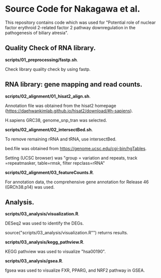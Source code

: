 # Source Code for Nakagawa et al.

This repository contains code which was used for "Potential role of nuclear factor erythroid 2-related factor 2 pathway downregulation in the pathogenesis of biliary atresia". 

## Quality Check of RNA library. 

**scripts/01_preprocessing/fastp.sh**. 

Check library quality check by using fastp. 

## RNA library: gene mapping and read counts. 

**scripts/02_alignment/01_hisat2_align.sh**. 

Annotation file was obtained from the hisat2 homepage (https://daehwankimlab.github.io/hisat2/download/#h-sapiens). 

H.sapiens GRC38, genome_snp_tran was selected. 
 
 

**scripts/02_alignment/02_intersectBed.sh**. 

To remove remaining rRNA and tRNA, use intersectBed. 

bed.file was obtained from https://genome.ucsc.edu/cgi-bin/hgTables.

Setting (UCSC browser) was "group = variation and repeats, track =repeatmasker, table=rmsk, filter repclass=rRNA"
 
 
**scripts/02_alignment/03_featureCounts.R**. 

For annotation data, the comprehensive gene annotation for Release 46 (GRCh38.p14) was used. 


## Analysis. 

**scripts/03_analysis/visualization.R**. 

DESeq2 was used to identify the DEGs.

source("scripts/03_analysis/visualization.R"") returns results. 


**scripts/03_analysis/kegg_pathview.R**. 

KEGG pathview was used to visualize "hsa00190".  

**scripts/03_analysis/gsea.R**. 

fgsea was used to visualize FXR, PPARG, and NRF2 pathway in GSEA.  



